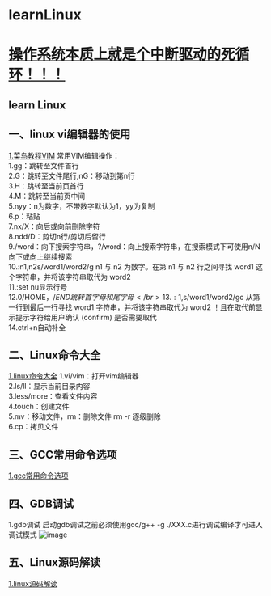 # learnLinux
# [操作系统本质上就是个中断驱动的死循环！！！](https://mp.weixin.qq.com/s?__biz=Mzk0MjE3NDE0Ng==&mid=2247500983&idx=1&sn=ad4c430823c975df97f13de3fbe8c66e&chksm=c2c5be1af5b2370cad4ce3218c5294feee4ae2e4d28804398c1dc8ac252c8dfafbe419ccf58c&cur_album_id=2123743679373688834&scene=189#wechat_redirect)
## learn Linux
## 一、linux vi编辑器的使用
[1.菜鸟教程VIM](https://www.runoob.com/linux/linux-vim.html)
常用VIM编辑操作：</br>
1.gg：跳转至文件首行</br>
2.G：跳转至文件尾行,nG：移动到第n行</br>
3.H：跳转至当前页首行</br>
4.M：跳转至当前页中间</br>
5.nyy：n为数字，不带数字默认为1，yy为复制</br>
6.p：粘贴</br>
7.nx/X：向后或向前删除字符</br>
8.ndd/D：剪切n行/剪切后留行</br>
9./word：向下搜索字符串，?/word：向上搜索字符串，在搜索模式下可使用n/N向下或向上继续搜索</br>
10.:n1,n2s/word1/word2/g n1 与 n2 为数字。在第 n1 与 n2 行之间寻找 word1 这个字符串，并将该字符串取代为 word2 </br>
11.:set nu显示行号</br>
12.0/HOME，$/END跳转首字母和尾字母</br>
13.:1,$s/word1/word2/gc 从第一行到最后一行寻找 word1 字符串，并将该字符串取代为 word2 ！且在取代前显示提示字符给用户确认 (confirm) 是否需要取代</br>
14.ctrl+n自动补全</br>
## 二、Linux命令大全
[1.linux命令大全](https://www.runoob.com/linux/linux-command-manual.html)
1.vi/vim：打开vim编辑器</br>
2.ls/ll：显示当前目录内容</br>
3.less/more：查看文件内容</br>
4.touch：创建文件</br>
5.mv：移动文件，rm：删除文件 rm -r 逐级删除</br>
6.cp：拷贝文件</br>
## 三、GCC常用命令选项
[1.gcc常用命令选项](https://www.runoob.com/w3cnote/gcc-parameter-detail.html)

## 四、GDB调试
1.gdb调试
启动gdb调试之前必须使用gcc/g++ -g ./XXX.c进行调试编译才可进入调试模式
![image](https://user-images.githubusercontent.com/30925114/188102697-ac64bdfd-6927-4e17-9f7e-07eb9fe58e80.png)

## 五、Linux源码解读
[1.linux源码解读](https://github.com/FakeItUtillMakeIt/flash-linux0.11-talk)


